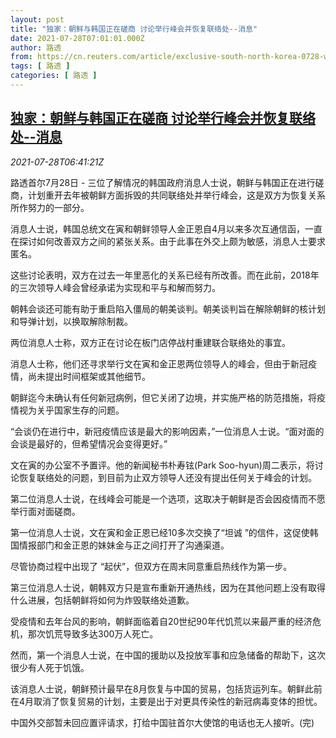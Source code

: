 ```yaml
---
layout: post
title: "独家：朝鲜与韩国正在磋商 讨论举行峰会并恢复联络处--消息"
date: 2021-07-28T07:01:01.000Z
author: 路透
from: https://cn.reuters.com/article/exclusive-south-north-korea-0728-wedn-idCNKBS2EY0MJ
tags: [ 路透 ]
categories: [ 路透 ]
---
```

<!--1627455661000-->
[独家：朝鲜与韩国正在磋商 讨论举行峰会并恢复联络处--消息](https://cn.reuters.com/article/exclusive-south-north-korea-0728-wedn-idCNKBS2EY0MJ)
------

<div>
<div><i>2021-07-28T06:41:21Z</i></div><p>路透首尔7月28日 - 三位了解情况的韩国政府消息人士说，朝鲜与韩国正在进行磋商，计划重开去年被朝鲜方面拆毁的共同联络处并举行峰会，这是双方为恢复关系所作努力的一部分。</p><p>消息人士说，韩国总统文在寅和朝鲜领导人金正恩自4月以来多次互通信函，一直在探讨如何改善双方之间的紧张关系。由于此事在外交上颇为敏感，消息人士要求匿名。</p><p>这些讨论表明，双方在过去一年里恶化的关系已经有所改善。而在此前，2018年的三次领导人峰会曾经承诺为实现和平与和解而努力。</p><p>朝韩会谈还可能有助于重启陷入僵局的朝美谈判。朝美谈判旨在解除朝鲜的核计划和导弹计划，以换取解除制裁。</p><p>两位消息人士称，双方正在讨论在板门店停战村重建联合联络处的事宜。</p><p>消息人士称，他们还寻求举行文在寅和金正恩两位领导人的峰会，但由于新冠疫情，尚未提出时间框架或其他细节。</p><p>朝鲜迄今未确认有任何新冠病例，但它关闭了边境，并实施严格的防范措施，将疫情视为关乎国家生存的问题。</p><p>“会谈仍在进行中，新冠疫情应该是最大的影响因素，”一位消息人士说。“面对面的会谈是最好的，但希望情况会变得更好。”</p><p>文在寅的办公室不予置评。他的新闻秘书朴寿铉(Park Soo-hyun)周二表示，将讨论恢复联络处的问题，到目前为止双方领导人还没有提出任何关于峰会的计划。</p><p>第二位消息人士说，在线峰会可能是一个选项，这取决于朝鲜是否会因疫情而不愿举行面对面磋商。</p><p>第一位消息人士说，文在寅和金正恩已经10多次交换了“坦诚 ”的信件，这促使韩国情报部门和金正恩的妹妹金与正之间打开了沟通渠道。</p><p>尽管协商过程中出现了 “起伏”，但双方在周末同意重启热线作为第一步。</p><p>第三位消息人士说，朝韩双方只是宣布重新开通热线，因为在其他问题上没有取得什么进展，包括朝鲜将如何为炸毁联络处道歉。</p><p>受疫情和去年台风的影响，朝鲜面临着自20世纪90年代饥荒以来最严重的经济危机，那次饥荒导致多达300万人死亡。</p><p>然而，第一个消息人士说，在中国的援助以及投放军事和应急储备的帮助下，这次很少有人死于饥饿。</p><p>该消息人士说，朝鲜预计最早在8月恢复与中国的贸易，包括货运列车。朝鲜此前在4月取消了恢复贸易的计划，主要是出于对更具传染性的新冠病毒变体的担忧。</p><p>中国外交部暂未回应置评请求，打给中国驻首尔大使馆的电话也无人接听。(完)</p>
</div>
